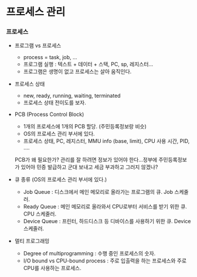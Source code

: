 # 프로세스 관리

### 프로세스

- 프로그램 vs 프로세스
  - process = task, job, ...
  - 프로그램 실행 : 텍스트 + 데이터 + 스택, PC, sp, 레지스터...
  - 프로그램은 생명이 없고 프로세스는 살아 움직인다.
  
- 프로세스 상태
  - new, ready, running, waiting, terminated
  - 프로세스 상태 전이도를 보자.
  
- PCB (Process Control Block)
  - 1개의 프로세스에 1개의 PCB 할당. (주민등록정보랑 비슷)
  - OS의 프로세스 관리 부서에 있다.
  - 프로세스 상태, PC, 레지스터, MMU info (base, limit), CPU 사용 시간, PID, ....
  
  PCB가 왜 필요한가? 관리를 잘 하려면 정보가 있어야 한다...정부에 주민등록정보가 있어야 민증 발급하고 군대 보내고 세금 부과하고 그러지 않겠나?
  
- 큐 종류 (OS의 프로세스 관리 부서에 있다.)
  - Job Queue : 디스크에서 메인 메모리로 올라가는 프로그램의 큐. Job 스케줄러.
  - Ready Queue : 메인 메모리로 올라와서 CPU로부터 서비스를 받기 위한 큐. CPU 스케줄러.
  - Device Queue : 프린터, 하드디스크 등 디바이스를 사용하기 위한 큐. Device 스케줄러.
  
- 멀티 프로그래밍
  - Degree of multiprogramming : 수행 중인 프로세스의 숫자.
  - I/O bound vs CPU-bound process : 주로 입출력을 하는 프로세스와 주로 CPU를 사용하는 프로세스.
